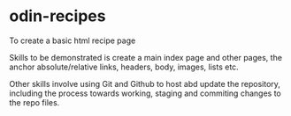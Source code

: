 # odin-recipes

To create a basic html recipe page

Skills to be demonstrated is create a main index page and other pages, the anchor absolute/relative links, headers, body, images, lists etc.

Other skills involve using Git and Github to host abd update the repository, including the process towards working, staging and commiting changes to the repo files.